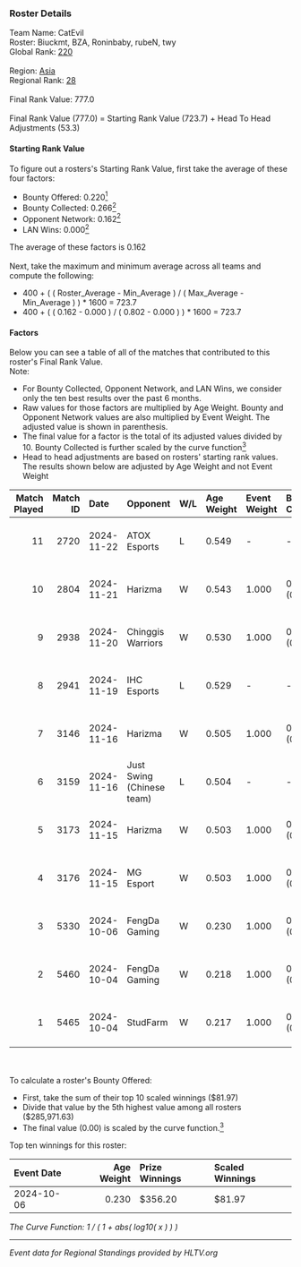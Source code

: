 ### Roster Details<br />
Team Name: CatEvil<br />
Roster: Biuckmt, BZA, Roninbaby, rubeN, twy<br />
Global Rank: [220](../../standings_global_2025_02_28.md)<br />
<br />
Region: [Asia]( ../../standings_asia_2025_02_28.md)<br />
Regional Rank: [28]( ../../standings_asia_2025_02_28.md)<br />
<br />
Final Rank Value:  777.0<br />
<br />
Final Rank Value (777.0) = Starting Rank Value (723.7) + Head To Head Adjustments (53.3)<br />

#### Starting Rank Value<br />
To figure out a rosters's Starting Rank Value, first take the average of these four factors:<br />
- Bounty Offered: 0.220[<sup>1</sup>](#table2)
- Bounty Collected: 0.266[<sup>2</sup>](#table1)
- Opponent Network: 0.162[<sup>2</sup>](#table1)
- LAN Wins: 0.000[<sup>2</sup>](#table1)

The average of these factors is 0.162<br />
<br />
Next, take the maximum and minimum average across all teams and compute the following:<br />
- 400 + ( ( Roster_Average - Min_Average ) / ( Max_Average - Min_Average ) ) * 1600 = 723.7
- 400 + ( ( 0.162 - 0.000 ) / ( 0.802 - 0.000 ) ) * 1600 = 723.7


#### Factors<br />
Below you can see a table of all of the matches that contributed to this roster's Final Rank Value.<br />
Note:<br />

- For Bounty Collected, Opponent Network, and LAN Wins, we consider only the ten best results over the past 6 months.
- Raw values for those factors are multiplied by Age Weight. Bounty and Opponent Network values are also multiplied by Event Weight. The adjusted value is shown in parenthesis.
- The final value for a factor is the total of its adjusted values divided by 10. Bounty Collected is further scaled by the curve function[<sup>3</sup>](#curveFunction)
- Head to head adjustments are based on rosters' starting rank values. The results shown below are adjusted by Age Weight and not Event Weight
<span id="table1"></span><br />


| Match Played | Match ID | Date       | Opponent                  | W/L | Age Weight | Event Weight | Bounty Collected | Opponent Network | LAN Wins  | H2H Adj. | Roster                              |
| -: | -: | :- | :- | :- | :- | :- | :- | :- | :- | -: | :- |
|           11 |     2720 | 2024-11-22 | ATOX Esports              | L   | 0.549      | -            | -                | -                | -         |    -0.36 | Biuckmt, BZA, Roninbaby, rubeN, twy |
|           10 |     2804 | 2024-11-21 | Harizma                   | W   | 0.543      | 1.000        | 0.002 (0.001)    | 0.586 (0.318)    | 0 (0.000) |    12.39 | Biuckmt, BZA, Roninbaby, rubeN, twy |
|            9 |     2938 | 2024-11-20 | Chinggis Warriors         | W   | 0.530      | 1.000        | 0.019 (0.010)    | 0.753 (0.399)    | 0 (0.000) |    14.91 | Biuckmt, BZA, Roninbaby, rubeN, twy |
|            8 |     2941 | 2024-11-19 | IHC Esports               | L   | 0.529      | -            | -                | -                | -         |    -7.04 | Biuckmt, BZA, Roninbaby, rubeN, twy |
|            7 |     3146 | 2024-11-16 | Harizma                   | W   | 0.505      | 1.000        | 0.002 (0.001)    | 0.586 (0.296)    | 0 (0.000) |    11.82 | Biuckmt, BZA, Roninbaby, rubeN, twy |
|            6 |     3159 | 2024-11-16 | Just Swing (Chinese team) | L   | 0.504      | -            | -                | -                | -         |    -4.93 | Biuckmt, BZA, Roninbaby, rubeN, twy |
|            5 |     3173 | 2024-11-15 | Harizma                   | W   | 0.503      | 1.000        | 0.002 (0.001)    | 0.586 (0.295)    | 0 (0.000) |    11.78 | Biuckmt, BZA, Roninbaby, rubeN, twy |
|            4 |     3176 | 2024-11-15 | MG Esport                 | W   | 0.503      | 1.000        | 0.000 (0.000)    | 0.000 (0.000)    | 0 (0.000) |     2.08 | Biuckmt, BZA, Roninbaby, rubeN, twy |
|            3 |     5330 | 2024-10-06 | FengDa Gaming             | W   | 0.230      | 1.000        | 0.010 (0.002)    | 0.688 (0.158)    | 0 (0.000) |     5.13 | Biuckmt, lan, roninbaby, rubeN, twy |
|            2 |     5460 | 2024-10-04 | FengDa Gaming             | W   | 0.218      | 1.000        | 0.010 (0.002)    | 0.688 (0.150)    | 0 (0.000) |     4.92 | Biuckmt, lan, roninbaby, rubeN, twy |
|            1 |     5465 | 2024-10-04 | StudFarm                  | W   | 0.217      | 1.000        | 0.000 (0.000)    | 0.033 (0.007)    | 0 (0.000) |     2.63 | Biuckmt, lan, roninbaby, rubeN, twy |

<br />
<span id="table2"></span><br />
To calculate a roster's Bounty Offered:<br />

- First, take the sum of their top 10 scaled winnings ($81.97)
- Divide that value by the 5th highest value among all rosters ($285,971.63)
- The final value (0.00) is scaled by the curve function.[<sup>3</sup>](#curveFunction)

Top ten winnings for this roster:<br />

| Event Date | Age Weight | Prize Winnings | Scaled Winnings |
| :- | -: | :- | :- |
| 2024-10-06 |      0.230 | $356.20        | $81.97          |


<span id="curveFunction"></span>_The Curve Function: 1 / ( 1 + abs( log10( x ) ) )_<br />

---
_Event data for Regional Standings provided by HLTV.org_<br />
